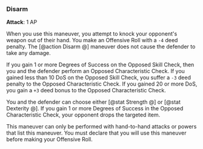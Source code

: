 ### Disarm
**Attack**: 1 AP

When you use this maneuver, you attempt to knock your opponent's weapon out of their hand. You make an Offensive Roll with a `-4` deed penalty. The [@action Disarm @] maneuver does not cause the defender to take any damage.

If you gain 1 or more Degrees of Success on the Opposed Skill Check, then you and the defender perform an Opposed Characteristic Check. If you gained less than 10 DoS on the Opposed Skill Check, you suffer a `-3` deed penalty to the Opposed Characteristic Check. If you gained 20 or more DoS, you gain a `+3` deed bonus to the Opposed Characteristic Check. 

You and the defender can choose either [@stat Strength @] or [@stat Dexterity @]. If you gain 1 or more Degrees of Success in the Opposed Characteristic Check, your opponent drops the targeted item.

This maneuver can only be performed with hand-to-hand attacks or powers that list this maneuver. You must declare that you will use this maneuver before making your Offensive Roll.